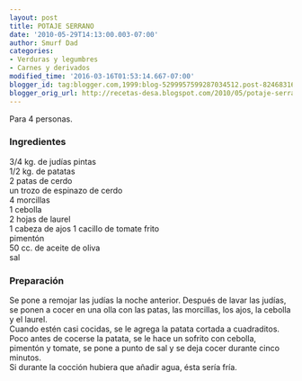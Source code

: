 ```yaml
---
layout: post
title: POTAJE SERRANO
date: '2010-05-29T14:13:00.003-07:00'
author: Smurf Dad
categories:
- Verduras y legumbres
- Carnes y derivados
modified_time: '2016-03-16T01:53:14.667-07:00'
blogger_id: tag:blogger.com,1999:blog-5299957599287034512.post-8246831647975620405
blogger_orig_url: http://recetas-desa.blogspot.com/2010/05/potaje-serrano.html
---
```


Para 4 personas.<br /><h3>Ingredientes</h3>3/4 kg. de judías pintas<br />1/2 kg. de patatas<br />2 patas de cerdo<br />un trozo de espinazo de cerdo<br />4 morcillas<br />1 cebolla<br />2 hojas de laurel<br />1 cabeza de ajos 1 cacillo de tomate frito<br />pimentón<br />50 cc. de aceite de oliva<br />sal<br /><h3>Preparación</h3>Se pone a remojar las judías la noche anterior. Después de lavar las judías, se ponen a cocer en una olla con las patas, las morcillas, los ajos, la cebolla y el laurel.<br />Cuando estén casi cocidas, se le agrega la patata cortada a cuadraditos. Poco antes de cocerse la patata, se le hace un sofrito con cebolla, pimentón y tomate, se pone a punto de sal y se deja cocer durante cinco minutos.<br />Si durante la cocción hubiera que añadir agua, ésta sería fría.